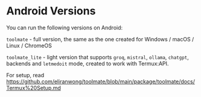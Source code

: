 # Android Versions

You can run the following versions on Android:

`toolmate` - full version, the same as the one created for Windows / macOS / Linux / ChromeOS

`toolmate_lite` - light version that supports `groq`, `mistral`, `ollama`, `chatgpt`, backends and `letmedoit` mode, created to work with Termux:API.

For setup, read https://github.com/eliranwong/toolmate/blob/main/package/toolmate/docs/Termux%20Setup.md